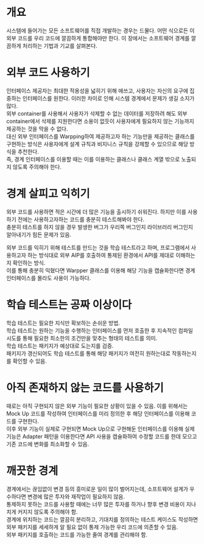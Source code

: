 # 개요
시스템에 들어가는 모든 소프트웨어를 직접 개발하는 경우는 드물다. 어떤 식으로든 이 외부 코드를 우리 코드에 깔끔하게 통합해야만 한다. 이 장에서는 소프트웨어 경계를 깔끔하게 처리하는 기법과 기교를 살펴본다.

# 외부 코드 사용하기
인터페이스 제공자는 최대한 적용성을 넓히기 위해 애쓰고, 사용자는 자신의 요구에 집중하는 인터페이스를 원한다. 이러한 차이로 인해 시스템 경계에서 문제가 생길 소지가 많다.
<br>
외부 container를 사용해서 사용자가 삭제할 수 없는 데이터를 저장하려 해도 외부 container에서 삭제를 지원한다면 소용이 없듯이 사용자에게 필요하지 않는 기능까지 제공하는 것을 막을 수 없다.
<br>
대신 외부 인터페이스를 Warpping하여 제공하고자 하는 기능만을 제공하는 클래스를 구현하는 방식은 사용자에게 설계 규칙과 비지니스 규칙을 강제할 수 있으므로 해당 방식을 추천한다.
<br>
즉, 경계 인터페이스를 이용할 때는 이를 이용하는 클래스나 클래스 계열 밖으로 노출되지 않도록 주의해야 한다.

# 경계 살피고 익히기
외부 코드를 사용하면 적은 시간에 더 많은 기능을 출시하기 쉬워진다. 하지만 이를 사용하기 전에는 사용하고자하는 코드를 충분히 테스트해봐야 한다.
<br>
충분히 테스트를 하지 않을 경우 발생한 버그가 우리쪽 버그인지 라이브러리 버그인지 알아내기가 힘든 문제가 있음.

외부 코드를 익히기 위해 테스트를 만드는 것을 학습 테스트라고 하며, 프로그램에서 사용하고자 하는 방식대로 외부 AIP를 호출하여 통제된 환경에서 API를 제대로 이해하는지 확인하는 방식.
<br>
이를 통해 충분히 익혔다면 Warpper 클래스를 이용해 해당 기능을 캡슐화한다면 경계 인터페이스를 몰라도 사용이 가능하다.

# 학습 테스트는 공짜 이상이다
학습 테스트는 필요한 지식만 확보하는 손쉬운 방법.
<br>
학습 테스트는 원하는 기능을 수행하는 인터페이스를 먼저 호출한 후 지속적인 컴파일 시도를 통해 필요한 최소한의 조건만을 맞추는 형태의 테스트를 의미.
<br>
학습 테스트는 패키지가 예상대로 도는지를 검증.
<br>
패키지가 갱신되어도 학습 테스트를 통해 해당 패키지가 여전히 원하는대로 작동하는지를 확인할 수 있음.

# 아직 존재하지 않는 코드를 사용하기
때로는 아직 구현되지 않은 외부 기능이 필요한 상황이 있을 수 있음. 이를 위해서는 Mock Up 코드를 작성하여 인터페이스를 미리 정의한 후 해당 인터페이스를 이용해 코드를 구현한다.
<br>
이후 외부 기능이 실제로 구현되면 Mock Up으로 구현해둔 인터페이스를 이용해 실제 기능은 Adapter 패턴을 이용한다면 API 사용을 캡슐화하여 수정할 코드를 한데 모으고 기존 코드에 변화를 최소화할 수 있음.

# 깨끗한 경계
경계에서는 끊임없이 변경 등의 흥미로운 일이 많이 벌어지는데, 소프트웨어 설계가 우수하다면 변경에 많은 투자와 재작업이 필요하지 않음.
<br>
통제하지 못하는 코드를 사용할 때에는 너무 많은 투자를 하거나 향후 변경 비용이 지나치게 커지지 않도록 주의해야 함.
<br>
경계에 위치하는 코드는 깔끔히 분리하고, 기대치를 정의하는 테스트 케이스도 작성하면 외부 패키지를 세세하게 알 필요 없이 통제 가능한 우리 코드에 의존할 수 있음.
<br>
외부 패키지를 호출하는 코드를 가능한 줄여 경계를 관리해야 함.